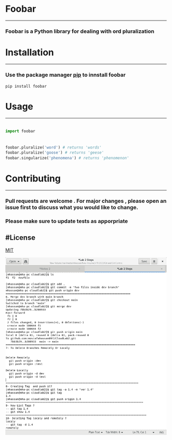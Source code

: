 # Foobar
---
### Foobar is a Python library for dealing with ord pluralization

# Installation
--- 
### Use the package manager [pip](https://pypi.org/project/pip/) to innstall foobar
`pip install foobar`

# Usage
---

```python

import foobar


foobar.pluralize('word') # returns 'words'
foobar.pluralize('goose') # returns 'geese'
foobar.singularize('phenomena') # returns 'phenomenon'
```
# Contributing
---
### Pull requests are welcome . For major changes , please open an issue first to discuss what you would like to change.

### Please make sure to update tests as apporpriate

#License
---
[MIT](https://www.mit.edu/)











![](https://github.com/mostafahassan097/CloudLab2/blob/main/images/Screenshot%20from%202021-12-09%2013-26-10.png)
